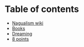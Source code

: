 # Table of contents

* [Nagualism wiki](README.md)
* [Books](books.md)
* [Dreaming](dreaming.md)
* [8 points](8-points.md)


